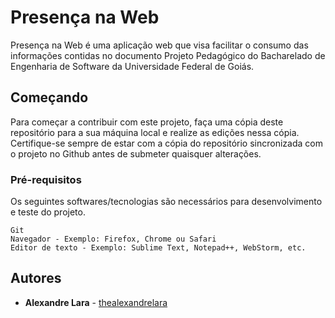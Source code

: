 # Presença na Web

Presença na Web é uma aplicação web que visa facilitar o consumo das informações contidas no documento Projeto Pedagógico do Bacharelado de Engenharia de Software da Universidade Federal de Goiás.

## Começando

Para começar a contribuir com este projeto, faça uma cópia deste repositório para a sua máquina local e realize as edições nessa cópia. Certifique-se sempre de estar com a cópia do repositório sincronizada com o projeto no Github antes de submeter quaisquer alterações.

### Pré-requisitos

Os seguintes softwares/tecnologias são necessários para desenvolvimento e teste do projeto.

```
Git
Navegador - Exemplo: Firefox, Chrome ou Safari
Editor de texto - Exemplo: Sublime Text, Notepad++, WebStorm, etc.
```

## Autores

* **Alexandre Lara** - [thealexandrelara](https://github.com/thealexandrelara)
